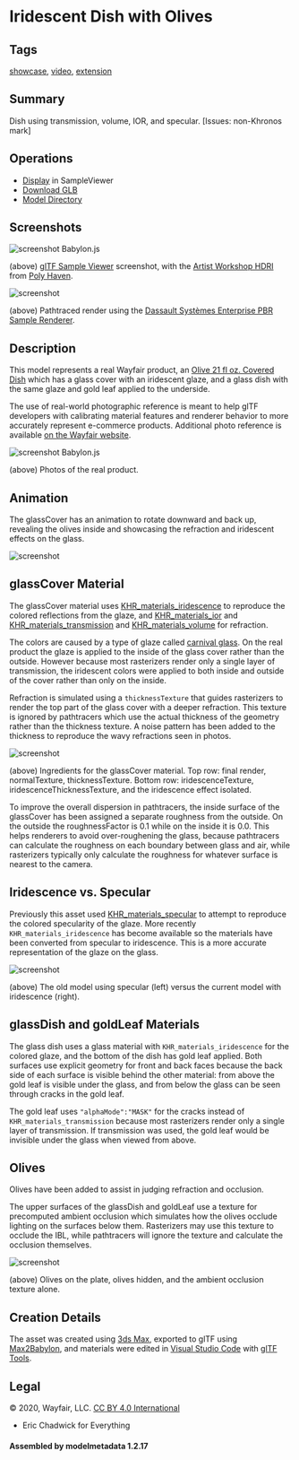 # Iridescent Dish with Olives

## Tags

[showcase](../../Models-showcase.md), [video](../../Models-video.md), [extension](../../Models-extension.md)

## Summary

Dish using transmission, volume, IOR, and specular. [Issues: non-Khronos mark]

## Operations

* [Display](https://github.khronos.org/glTF-Sample-Viewer-Release/?model=https://raw.GithubUserContent.com/KhronosGroup/glTF-Sample-Assets/main/./Models/IridescentDishWithOlives/glTF-Binary/IridescentDishWithOlives.glb) in SampleViewer
* [Download GLB](https://raw.GithubUserContent.com/KhronosGroup/glTF-Sample-Assets/main/./Models/IridescentDishWithOlives/glTF-Binary/IridescentDishWithOlives.glb)
* [Model Directory](./)

## Screenshots

![screenshot Babylon.js](screenshot/screenshot_Large.jpg)

(above) [glTF Sample Viewer](https://github.khronos.org/glTF-Sample-Viewer-Release/) screenshot, with the [Artist Workshop HDRI](https://polyhaven.com/a/artist_workshop) from [Poly Haven](https://polyhaven.com/).

![screenshot](screenshot/DassaultPBRSampleRenderer.jpg)

(above) Pathtraced render using the [Dassault Systèmes Enterprise PBR Sample Renderer](https://dassaultsystemes-technology.github.io/dspbr-pt/).

## Description

This model represents a real Wayfair product, an [Olive 21 fl oz. Covered Dish](https://www.wayfair.com/kitchen-tabletop/pdp/bloomsbury-market-olive-21-fl-oz-covered-dish-w001802862.html?piid=1661795386) which has a glass cover with an iridescent glaze, and a glass dish with the same glaze and gold leaf applied to the underside. 

The use of real-world photographic reference is meant to help glTF developers with calibrating material features and renderer behavior to more accurately represent e-commerce products. Additional photo reference is available [on the Wayfair website](https://www.wayfair.com/kitchen-tabletop/pdp/bloomsbury-market-olive-21-fl-oz-covered-dish-w001802862.html?piid=1661795386).

![screenshot Babylon.js](screenshot/ReferencePhotos.jpg)

(above) Photos of the real product.

## Animation

The glassCover has an animation to rotate downward and back up, revealing the olives inside and showcasing the refraction and iridescent effects on the glass.

![screenshot](screenshot/glassCover_animation.gif)

## glassCover Material

The glassCover material uses [KHR_materials_iridescence](https://github.com/KhronosGroup/glTF/pull/2027) to reproduce the colored reflections from the glaze, and [KHR_materials_ior](https://github.com/KhronosGroup/glTF/tree/master/extensions/2.0/Khronos/KHR_materials_ior) and [KHR_materials_transmission](https://github.com/KhronosGroup/glTF/tree/master/extensions/2.0/Khronos/KHR_materials_transmission) and [KHR_materials_volume](https://github.com/KhronosGroup/glTF/tree/master/extensions/2.0/Khronos/KHR_materials_volume) for refraction. 

The colors are caused by a type of glaze called [carnival glass](http://www.ddoty.com/newcomers.html). On the real product the glaze is applied to the inside of the glass cover rather than the outside. However because most rasterizers render only a single layer of transmission, the iridescent colors were applied to both inside and outside of the cover rather than only on the inside.

Refraction is simulated using a `thicknessTexture` that guides rasterizers to render the top part of the glass cover with a deeper refraction. This texture is ignored by pathtracers which use the actual thickness of the geometry rather than the thickness texture. A noise pattern has been added to the thickness to reproduce the wavy refractions seen in photos.

![screenshot](screenshot/glassCover_textures.jpg)

(above) Ingredients for the glassCover material. Top row: final render, normalTexture, thicknessTexture. Bottom row: iridescenceTexture, iridescenceThicknessTexture, and the iridescence effect isolated.

To improve the overall dispersion in pathtracers, the inside surface of the glassCover has been assigned a separate roughness from the outside. On the outside the roughnessFactor is 0.1 while on the inside it is 0.0. This helps renderers to avoid over-roughening the glass, because pathtracers can calculate the roughness on each boundary between glass and air, while rasterizers typically only calculate the roughness for whatever surface is nearest to the camera. 

## Iridescence vs. Specular

Previously this asset used [KHR_materials_specular](https://github.com/KhronosGroup/glTF/tree/master/extensions/2.0/Khronos/KHR_materials_specular) to attempt to reproduce the colored specularity of the glaze. More recently `KHR_materials_iridescence` has become available so the materials have been converted from specular to iridescence. This is a more accurate representation of the glaze on the glass.

![screenshot](screenshot/specular_vs_iridescence.jpg)

(above) The old model using specular (left) versus the current model with iridescence (right).


## glassDish and goldLeaf Materials

The glass dish uses a glass material with `KHR_materials_iridescence` for the colored glaze, and the bottom of the dish has gold leaf applied. Both surfaces use explicit geometry for front and back faces because the back side of each surface is visible behind the other material: from above the gold leaf is visible under the glass, and from below the glass can be seen through cracks in the gold leaf.

The gold leaf uses `"alphaMode":"MASK"` for the cracks instead of `KHR_materials_transmission` because most rasterizers render only a single layer of transmission. If transmission was used, the gold leaf would be invisible under the glass when viewed from above. 

## Olives

Olives have been added to assist in judging refraction and occlusion. 

The upper surfaces of the glassDish and goldLeaf use a texture for precomputed ambient occlusion which simulates how the olives occlude lighting on the surfaces below them. Rasterizers may use this texture to occlude the IBL, while pathtracers will ignore the texture and calculate the occlusion themselves.

![screenshot](screenshot/glassDish_occlusion.jpg)

(above) Olives on the plate, olives hidden, and the ambient occlusion texture alone.

## Creation Details

The asset was created using [3ds Max](https://www.autodesk.com/products/3ds-max), exported to glTF using [Max2Babylon](https://github.com/BabylonJS/Exporters#babylonjs-exporters), and materials were edited in [Visual Studio Code](https://code.visualstudio.com/) with [glTF Tools](https://github.com/AnalyticalGraphicsInc/gltf-vscode#gltf-tools-extension-for-visual-studio-code).


## Legal

&copy; 2020, Wayfair, LLC. [CC BY 4.0 International](https://creativecommons.org/licenses/by/4.0/legalcode)

 - Eric Chadwick for Everything

#### Assembled by modelmetadata 1.2.17